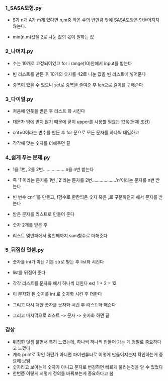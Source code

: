 ### 1_SASA모형.py

- S가 n개 A가 m개 있다면 n,m중 작은 수의 반만큼 밖에  SASA모양은 만들어지지 않는다.

- min(n,m)값을 2로 나눈 값의 몫이 원하는 값

### 2_나머지.py

- 수는 10개로 고정되어있고 for i range(10)안에서 input를 받는다

- 빈 리스트를 만든 후 10개의 숫자를 42로 나눈 값을 빈 리스트에 넣어준다

- 중복이 있을 수 있으니 set로  중복을 줄여준 후 len으로 길이를 구해준다

### 3_다이얼.py

- 처음에 인풋을 받은 후 리스트 화 시킨다

- 대문자 밖에 받지 않기 때문에 굳이 upper를 사용할 필요는 없음(문제 조건)

- cnt=0이라는 변수를 만든 후 for 문으로 모든 문자를 하나씩 대입하고

- 각각에 맞는 숫자를 더해주면 끝

### 4_쉽게 푸는 문제.py

- 1을 1번, 2를 2번..................n을 n번 받는다

- 즉 '1'이라는 문자를 1번 ,'2'라는 문자를 2번...................'n'이라는 문자를 n번 받는다

- 빈 변수 cnr''를 만들고, f함수로 한칸띄운 숫자 혹은 ,로 구분하던지 해서 문자를 받는다

- 받은 문자를 리스트로 만들어 준다

- 숫자 2개를 받은 후 

- 리스트 몇번째에서 몇번째까지 sum함수로 더해준다

### 5_뒤집힌 덧셈.py

- 숫자를 int가 아닌 기본 str로 받는 후 list화 시킨다

- list를 뒤집어 준다

- 각각 리스트를 문자화 해서 하나씩 더한다 ex) 1 + 2 = 12

- 이 문자화 된 숫자를 int 로 숫자화 시킨 후 더한다

- 그리고 다시 더한 숫자를 문자화 시킨 후 리스트화 해준다

- 그리고 마지막으로 리스트 -> 문자 -> 숫자화 하면 끝

### 감상

- 뒤집힌 덧셈 풀면서 특히 느꼈는데, 하나씩 하나씩 만들어 가는 게 정말로 중요하다고 느꼈다 
- 계속 print로 확인 하던가 아니면 파이썬튜터로 어떻게 만들어지는지 확인하는게 중요해 보임
- 숫자라고 보이는게 숫자가 아니고 문자로 변경하면 빠르게 풀리는것을 알 수 있었다
- 한번쯤 이렇게 저렇게 정의를 바꿔보는게 중요하다고 봄
